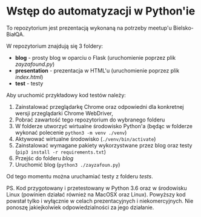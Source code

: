 # Wstęp do automatyzacji w Python'ie

To repozytorium jest prezentacją wykonaną na potrzeby meetup'u Bielsko-BiałQA.

W repozytorium znajdują się 3 foldery:
 
 * **blog** - prosty blog w oparciu o Flask (uruchomienie poprzez plik *zayzafound.py*)
 * **presentation** - prezentacja w HTML'u (uruchomienie poprzez plik *index.html*)
 * **test** - testy
 
 Aby uruchomić przykładowy kod testów należy:
 
  1. Zainstalować przeglądarkę Chrome oraz odpowiedni dla konkretnej wersji przeglądarki Chrome WebDriver,
  2. Pobrać zawartość tego repozytorium do wybranego folderu
  3. W folderze utworzyć wirtualne środowisko Python'a (będąc w folderze wykonać polecenie `python3 -m venv ./venv`)
  4. Aktywować wirtualne środowisko (`./venv/bin/activate`)
  5. Zainstalować wymagane pakiety wykorzystwane przez blog oraz testy (`pip3 install -r requirements.txt`)
  6. Przejśc do folderu *blog*
  7. Uruchomić blog (`python3 ./zayzafoun.py`)
  
 Od tego momentu można uruchamiać testy z folderu *tests*.
 
 PS. Kod przygotowany i przetestowany w Python 3.6 oraz w środowisku Linux (powinien działać również na MacOSX oraz Linux). Powyższy kod powstał tylko i wyłącznie w celach prezentacyjnych i niekomercyjnych. Nie ponoszę jakiejkolwiek odpowiedzialności za jego działanie.
